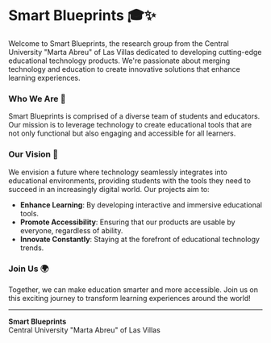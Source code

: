 # Smart Blueprints 🎓✨

Welcome to Smart Blueprints, the research group from the Central University "Marta Abreu" of Las Villas dedicated to developing cutting-edge educational technology products. We're passionate about merging technology and education to create innovative solutions that enhance learning experiences.

### Who We Are 🌟

Smart Blueprints is comprised of a diverse team of students and educators. Our mission is to leverage technology to create educational tools that are not only functional but also engaging and accessible for all learners.

### Our Vision 🔭

We envision a future where technology seamlessly integrates into educational environments, providing students with the tools they need to succeed in an increasingly digital world. Our projects aim to:

- **Enhance Learning**: By developing interactive and immersive educational tools.
- **Promote Accessibility**: Ensuring that our products are usable by everyone, regardless of ability.
- **Innovate Constantly**: Staying at the forefront of educational technology trends.

### Join Us 🌍

Together, we can make education smarter and more accessible. Join us on this exciting journey to transform learning experiences around the world!

---

**Smart Blueprints**  
Central University "Marta Abreu" of Las Villas  
